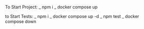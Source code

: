 To Start Project:
_ npm i
_ docker compose up

to Start Tests:
_ npm i
_ docker compose up -d
_ npm test
_ docker compose down

